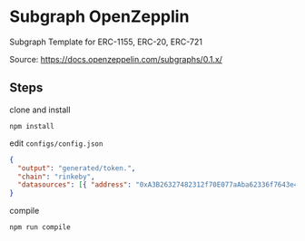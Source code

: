 # Subgraph OpenZepplin

Subgraph Template for ERC-1155, ERC-20, ERC-721

Source: https://docs.openzeppelin.com/subgraphs/0.1.x/

## Steps

clone and install

```
npm install
```

edit `configs/config.json`

```json
{
  "output": "generated/token.",
  "chain": "rinkeby",
  "datasources": [{ "address": "0xA3B26327482312f70E077aAba62336f7643e41E1", "module": ["erc20"] }]
}
```

compile

`npm run compile`
